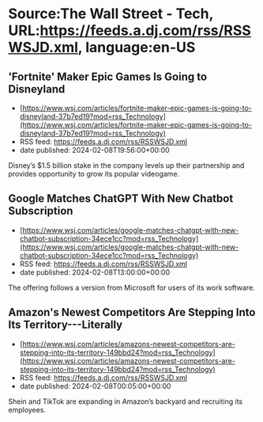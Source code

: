 # Source:The Wall Street - Tech, URL:https://feeds.a.dj.com/rss/RSSWSJD.xml, language:en-US

## 'Fortnite' Maker Epic Games Is Going to Disneyland
 - [https://www.wsj.com/articles/fortnite-maker-epic-games-is-going-to-disneyland-37b7ed19?mod=rss_Technology](https://www.wsj.com/articles/fortnite-maker-epic-games-is-going-to-disneyland-37b7ed19?mod=rss_Technology)
 - RSS feed: https://feeds.a.dj.com/rss/RSSWSJD.xml
 - date published: 2024-02-08T19:56:00+00:00

Disney’s $1.5 billion stake in the company levels up their partnership and provides opportunity to grow its popular videogame.

## Google Matches ChatGPT With New Chatbot Subscription
 - [https://www.wsj.com/articles/google-matches-chatgpt-with-new-chatbot-subscription-34ece1cc?mod=rss_Technology](https://www.wsj.com/articles/google-matches-chatgpt-with-new-chatbot-subscription-34ece1cc?mod=rss_Technology)
 - RSS feed: https://feeds.a.dj.com/rss/RSSWSJD.xml
 - date published: 2024-02-08T13:00:00+00:00

The offering follows a version from Microsoft for users of its work software.

## Amazon's Newest Competitors Are Stepping Into Its Territory---Literally
 - [https://www.wsj.com/articles/amazons-newest-competitors-are-stepping-into-its-territory-149bbd24?mod=rss_Technology](https://www.wsj.com/articles/amazons-newest-competitors-are-stepping-into-its-territory-149bbd24?mod=rss_Technology)
 - RSS feed: https://feeds.a.dj.com/rss/RSSWSJD.xml
 - date published: 2024-02-08T00:05:00+00:00

Shein and TikTok are expanding in Amazon’s backyard and recruiting its employees.


